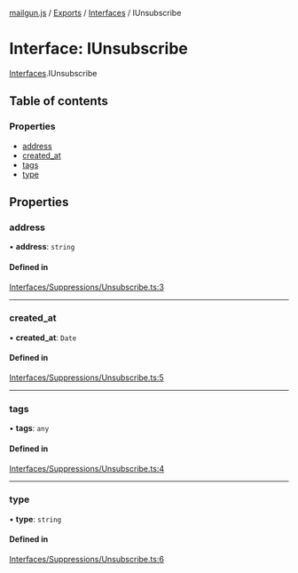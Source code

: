 [mailgun.js](../README.md) / [Exports](../modules.md) / [Interfaces](../modules/Interfaces.md) / IUnsubscribe

# Interface: IUnsubscribe

[Interfaces](../modules/Interfaces.md).IUnsubscribe

## Table of contents

### Properties

- [address](Interfaces.IUnsubscribe.md#address)
- [created\_at](Interfaces.IUnsubscribe.md#created_at)
- [tags](Interfaces.IUnsubscribe.md#tags)
- [type](Interfaces.IUnsubscribe.md#type)

## Properties

### address

• **address**: `string`

#### Defined in

[Interfaces/Suppressions/Unsubscribe.ts:3](https://github.com/mailgun/mailgun.js/blob/999bc13/lib/Interfaces/Suppressions/Unsubscribe.ts#L3)

___

### created\_at

• **created\_at**: `Date`

#### Defined in

[Interfaces/Suppressions/Unsubscribe.ts:5](https://github.com/mailgun/mailgun.js/blob/999bc13/lib/Interfaces/Suppressions/Unsubscribe.ts#L5)

___

### tags

• **tags**: `any`

#### Defined in

[Interfaces/Suppressions/Unsubscribe.ts:4](https://github.com/mailgun/mailgun.js/blob/999bc13/lib/Interfaces/Suppressions/Unsubscribe.ts#L4)

___

### type

• **type**: `string`

#### Defined in

[Interfaces/Suppressions/Unsubscribe.ts:6](https://github.com/mailgun/mailgun.js/blob/999bc13/lib/Interfaces/Suppressions/Unsubscribe.ts#L6)
